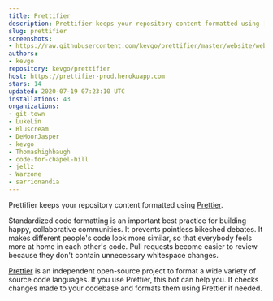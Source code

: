 ```yaml
---
title: Prettifier
description: Prettifier keeps your repository content formatted using [https://prettier.io](Prettier).
slug: prettifier
screenshots:
- https://raw.githubusercontent.com/kevgo/prettifier/master/website/website/static/img/screenshot_annotated_small.gif
authors:
- kevgo
repository: kevgo/prettifier
host: https://prettifier-prod.herokuapp.com
stars: 14
updated: 2020-07-19 07:23:10 UTC
installations: 43
organizations:
- git-town
- LukeLin
- Bluscream
- DeMoorJasper
- kevgo
- Thomashighbaugh
- code-for-chapel-hill
- jellz
- Warzone
- sarrionandia
---
```


Prettifier keeps your repository content formatted using [Prettier](https://prettier.io).

Standardized code formatting is an important best practice for building happy, collaborative communities.
It prevents pointless bikeshed debates. It makes different people's code look more similar, so that everybody feels more at home in each other's code. Pull requests become easier to review because they don't contain unnecessary whitespace changes.

[Prettier](https://prettier.io) is an independent open-source project to format a wide variety of source code languages. If you use Prettier, this bot can help you. It checks changes made to your codebase and formats them using Prettier if needed.
